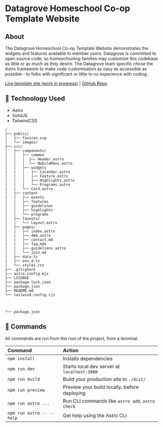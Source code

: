 # Datagrove Homeschool Co-op Template Website

## About

The Datagrove Homeschool Co-op Template Website demonstrates the widgets and features available to member users. Datagrove is committed to open source code, so homeschooling families may customize this codebase as little or as much as they desire. The Datagrove team specific chose the Astro framework to make code customization as easy as accessible as possible - to folks with significant or little to no experience with coding.

[Live template site (work in progress)](dg.homeschool-template.surge.sh) | [GitHub Repo](https://github.com/datagrove/astro-homeschool-sample)

## 🚀 Technology Used
* Astro 
* SolidJS 
* TailwindCSS


```
/
├── public/
│   ├── favicon.svg
|   └── images/
├── src/
│   ├── components/
│   │   ├── common
|   |   |  ├── Header.astro
|   |   |  └── MobileMenu.astro
|   |   ├── widgets
|   |   |   ├── Calendar.astro
|   |   |   ├── Feature.astro
|   |   |   ├── Highlights.astro
|   |   |   └── Programs.astro
|   |   └── Card.astro  
|   ├── content
|   |   ├── events
|   |   ├── features
|   |   ├── guidelines
|   |   ├── highlights
|   |   └── programs
│   ├── layouts/
│   │   └── Layout.astro
│   ├── pages/
│   |   ├── index.astro
|   |   ├── 404.astro
|   |   ├── contact.md
|   |   ├── faq.mdx
|   |   ├── guideliens.astro
|   |   └── join.md
|   ├── data.ts
|   ├── env.d.ts
|   └── styles.css
├── .gitignore
├── astro.config.mjs
├── LICENSE
├── package-lock.json
├── package.json
├── README.md
└── tailwind.config.cjs



└── package.json
```


## 🧞 Commands

All commands are run from the root of the project, from a terminal:

| Command                   | Action                                           |
| :------------------------ | :----------------------------------------------- |
| `npm install`             | Installs dependencies                            |
| `npm run dev`             | Starts local dev server at `localhost:3000`      |
| `npm run build`           | Build your production site to `./dist/`          |
| `npm run preview`         | Preview your build locally, before deploying     |
| `npm run astro ...`       | Run CLI commands like `astro add`, `astro check` |
| `npm run astro -- --help` | Get help using the Astro CLI                     |

